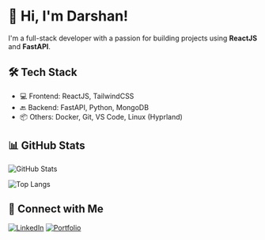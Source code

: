 # 👋 Hi, I'm Darshan!
I'm a full-stack developer with a passion for building projects using **ReactJS** and **FastAPI**.

## 🛠 Tech Stack
- 💻 Frontend: ReactJS, TailwindCSS
- 🔙 Backend: FastAPI, Python, MongoDB
- 📦 Others: Docker, Git, VS Code, Linux (Hyprland)

## 📊 GitHub Stats
![GitHub Stats](https://github-readme-stats.vercel.app/api?username=darshanbarma&show_icons=true&theme=radical)

![Top Langs](https://github-readme-stats.vercel.app/api/top-langs/?username=darshanbarma&layout=compact&theme=radical)

## 🔗 Connect with Me
[![LinkedIn](https://img.shields.io/badge/LinkedIn-blue?style=for-the-badge&logo=linkedin)](https://linkedin.com/in/YOUR_LINK)
[![Portfolio](https://img.shields.io/badge/Portfolio-grey?style=for-the-badge&logo=firefox)](https://yourportfolio.com)
